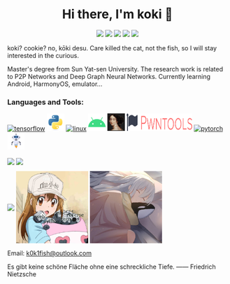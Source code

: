 <h1 align="center">Hi there, I'm koki 👋</h1>

<p align="center">
<a href="https://github.com/kokifish"><img src="https://img.shields.io/github/followers/kokifish?style=social"></a>
<a href="https://github.com/kokifish"><img src="https://badges.pufler.dev/commits/monthly/kokifish"></a>
<a href="https://github.com/kokifish"><img src="https://badges.pufler.dev/repos/kokifish"></a>
<a href="https://github.com/kokifish"><img src="https://badges.pufler.dev/years/kokifish"></a>
<a href="https://github.com/kokifish"><img src="https://badges.pufler.dev/visits/kokifish/kokifish"></a>
</p>

koki? cookie? no, kōki desu. Care killed the cat, not the fish, so I will stay interested in the curious.

Master's degree from Sun Yat-sen University. The research work is related to P2P Networks and Deep Graph Neural Networks. Currently learning Android, HarmonyOS, emulator...

### Languages and Tools:

<p align="left">
<a href="https://www.cplusplus.com/" target="_blank"> <img src="https://upload.wikimedia.org/wikipedia/commons/1/18/ISO_C%2B%2B_Logo.svg" alt="tensorflow" width="40" height="40"/></a>
<a href="https://www.python.org" target="_blank"> <img src="https://raw.githubusercontent.com/devicons/devicon/master/icons/python/python-original.svg" alt="python" width="40" height="40"/></a>
<a href="https://www.linux.org/" target="_blank"> <img src="https://www.vectorlogo.zone/logos/linux/linux-icon.svg" alt="linux" width="40" height="40"/></a>
<a href="https://www.android.com/" target="_blank"> <img src="https://raw.githubusercontent.com/github/explore/80688e429a7d4ef2fca1e82350fe8e3517d3494d/topics/android/android.png" alt="android" width="４0" height="40"/></a>
<a href="https://hex-rays.com/ida-pro/" target="_blank"> <img src="https://raw.githubusercontent.com/kokifish/pictures/master/CTF_pic/IDA_pro.png" alt="ida-pro" width="４0" height="40"/></a>
<a href="https://github.com/Gallopsled/pwntools" target="_blank"> <img src="https://raw.githubusercontent.com/Gallopsled/pwntools/stable/docs/source/logo.png" alt="pwntools" width="150" height="40"/></a>
<a href="https://pytorch.org/" target="_blank"> <img src="https://www.vectorlogo.zone/logos/pytorch/pytorch-icon.svg" alt="pytorch" width="40" height="40"/></a> 
<a href="https://github.com/topics/ai" target="_blank"> <img src="https://raw.githubusercontent.com/github/explore/558a9d7bbfd1683934210d9500c1e0c8b8c50f77/topics/ai/ai.png" alt="AI" width="40" height="40"/></a>
</p>

<p align="left">
<a href="https://github.com/kokifish"> <img align="center" src="https://github-readme-stats.vercel.app/api?username=kokifish&show_icons=true&theme=tokyonight&count_private=true" height="165"/></a>
<a href="https://github.com/kokifish"> <img align="center" src="https://github-readme-stats.vercel.app/api/top-langs/?username=kokifish&theme=tokyonight&layout=compact" height="165" /></a>
</p>
<p align='left'>
<a href="https://github.com/kokifish"> <img align="center" src="https://github-readme-streak-stats.herokuapp.com/?user=kokifish" height="165"/></a>
<a href="https://github.com/kokifish"> <img align="center" src="https://raw.githubusercontent.com/kokifish/pictures/master/ACG_pic/xuexiaoban_85k.jpg" height="165"/></a>
<a href="https://github.com/kokifish"> <img align="center" src="https://raw.githubusercontent.com/kokifish/pictures/master/Emotion_pic/sleep_shark.jpg" height="165"/></a>
</p>

Email: <a href="mailto:k0k1fish@outlook.com" target="_blank">k0k1fish@outlook.com </a>

Es gibt keine schöne Fläche ohne eine schreckliche Tiefe.  —— Friedrich Nietzsche
